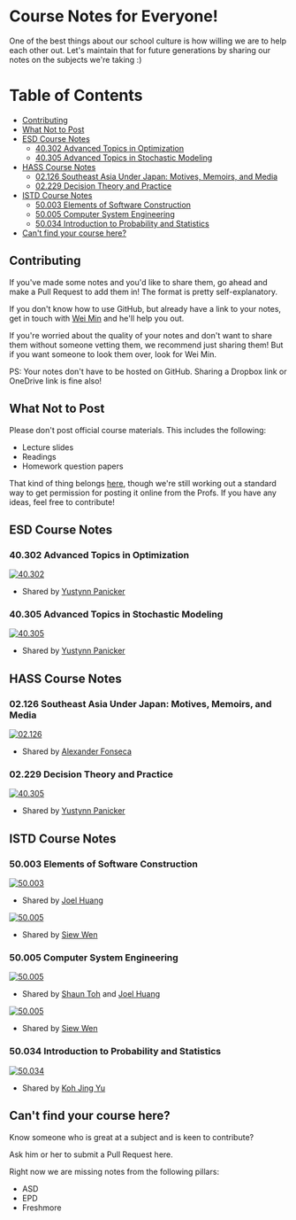 # Course Notes for Everyone! <!-- omit in toc -->

One of the best things about our school culture is how willing we are to help each other out. Let's maintain that for future generations by sharing our notes on the subjects we're taking :)

# Table of Contents <!-- omit in toc -->

- [Contributing](#contributing)
- [What Not to Post](#what-not-to-post)
- [ESD Course Notes](#esd-course-notes)
  - [40.302 Advanced Topics in Optimization](#40302-advanced-topics-in-optimization)
  - [40.305 Advanced Topics in Stochastic Modeling](#40305-advanced-topics-in-stochastic-modeling)
- [HASS Course Notes](#hass-course-notes)
  - [02.126 Southeast Asia Under Japan: Motives, Memoirs, and Media](#02126-southeast-asia-under-japan-motives-memoirs-and-media)
  - [02.229 Decision Theory and Practice](#02229-decision-theory-and-practice)
- [ISTD Course Notes](#istd-course-notes)
  - [50.003 Elements of Software Construction](#50003-elements-of-software-construction)
  - [50.005 Computer System Engineering](#50005-computer-system-engineering)
  - [50.034 Introduction to Probability and Statistics](#50034-introduction-to-probability-and-statistics)
- [Can't find your course here?](#cant-find-your-course-here)

## Contributing

If you've made some notes and you'd like to share them, go ahead and make a Pull Request to add them in! The format is pretty self-explanatory.

If you don't know how to use GitHub, but already have a link to your notes, get in touch with [Wei Min](weimin_cher@mymail.sutd.edu.sg) and he'll help you out.

If you're worried about the quality of your notes and don't want to share them without someone vetting them, we recommend just sharing them! But if you want someone to look them over, look for Wei Min.

PS: Your notes don't have to be hosted on GitHub. Sharing a Dropbox link or OneDrive link is fine also!

## What Not to Post

Please don't post official course materials. This includes the following:

- Lecture slides
- Readings
- Homework question papers

That kind of thing belongs [here](https://github.com/OpenSUTD/course-materials), though we're still working out a standard way to get permission for posting it online from the Profs. If you have any ideas, feel free to contribute!

## ESD Course Notes

### 40.302 Advanced Topics in Optimization

[![40.302](https://img.shields.io/badge/Last%20updated-06%20Mar%202019-blue.svg)](https://opensutd.org/course-notes/40.302/)

- Shared by [Yustynn Panicker](https://github.com/Yustynn)

### 40.305 Advanced Topics in Stochastic Modeling

[![40.305](https://img.shields.io/badge/Last%20updated-30%20Apr%202019-blue.svg)](https://opensutd.org/course-notes/40.305/)

- Shared by [Yustynn Panicker](https://github.com/Yustynn)

## HASS Course Notes

### 02.126 Southeast Asia Under Japan: Motives, Memoirs, and Media

[![02.126](https://img.shields.io/badge/Last%20updated-10%20Apr%202019-blue.svg)](https://github.com/OpenSUTD/course-notes/tree/master/notes/02.126%20SEA%20under%20Japan/2019)

- Shared by [Alexander Fonseca](https://github.com/WilburthePiggy)

### 02.229 Decision Theory and Practice

[![40.305](https://img.shields.io/badge/Last%20updated-18%20May%202019-blue.svg)](https://github.com/OpenSUTD/course-notes/tree/master/notes/02.229%20Decision%20Theory%20%26%20Practice/2019-Yustynn)

- Shared by [Yustynn Panicker](https://github.com/Yustynn)

## ISTD Course Notes

### 50.003 Elements of Software Construction

[![50.003](https://img.shields.io/badge/Last%20updated-25%20Apr%202018-blue.svg)](https://opensutd.org/course-notes/50.003/)

- Shared by [Joel Huang](https://github.com/joel-huang)

[![50.005](https://img.shields.io/badge/Last%20updated-9%20Oct%202019-blue.svg)](https://github.com/OpenSUTD/course-notes/blob/master/notes/50.003%20Elements%20of%20Software%20Construction/2018/50.003_Finals_Revision_Compiled.md)

- Shared by [Siew Wen](https://github.com/lyqht)

### 50.005 Computer System Engineering

[![50.005](https://img.shields.io/badge/Last%20updated-24%20Apr%202018-blue.svg)](https://opensutd.org/course-notes/50.005/)

- Shared by [Shaun Toh](https://github.com/Shaun2h) and [Joel Huang](https://github.com/joel-huang)

[![50.005](https://img.shields.io/badge/Last%20updated-9%20Oct%202019-blue.svg)](https://github.com/OpenSUTD/course-notes/tree/master/notes/50.005%20Computer%20System%20Engineering/2018)

- Shared by [Siew Wen](https://github.com/lyqht)

### 50.034 Introduction to Probability and Statistics

[![50.034](https://img.shields.io/badge/Last%20updated-11%20Apr%202018-blue.svg)](https://opensutd.org/course-notes/50.034/)

- Shared by [Koh Jing Yu](https://github.com/kohjingyu)

## Can't find your course here?

Know someone who is great at a subject and is keen to contribute?

Ask him or her to submit a Pull Request here.

Right now we are missing notes from the following pillars:

- ASD
- EPD
- Freshmore
